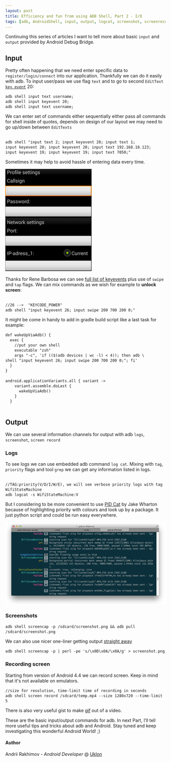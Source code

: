 ```yaml
---
layout: post
title: Efficiency and fun from using ADB Shell, Part 2 - I/O
tags: [adb, AndroidShell, input, output, logcat, screenshot, screenrecord]
---
```

 Continuing this series of articles I want to tell more about basic `input` and `output` provided by Android Debug Bridge.

## Input

 Pretty often happening that we need enter specific data to `register/login/connect` into our application. Thankfully we can do it easily with adb. To input user/pass we use flag `text` and to go to second `EditText` [`key event`](https://developer.android.com/reference/android/view/KeyEvent.html) 20:

<pre><code>adb shell input text username;
adb shell input keyevent 20;
adb shell input text username;
</pre></code>  
  
We can enter set of commands either sequentially either pass all commands for shell inside of quotes, depends on design of our layout we may need to go up/down between `EditTexts`  
  
<pre><code>   
adb shell "input text 2; input keyevent 20; input text 1; 
input keyevent 20; input keyevent 20; input text 192.168.18.123; 
input keyevent 19; input keyevent 19; input text 7050;"
</code></pre>    
Sometimes it may help to avoid hassle of entering data every time.  
 
![Input text with adb](/images/2/input.gif "Input text with adb")  
  
 Thanks for Rene Barbosa we can see [full list of keyevents](http://stackoverflow.com/a/28969112/1823992) plus use of `swipe` and `tap` flags. We can mix commands as we wish for example to **unlock screen**:  
<pre><code>     
//26 -->  "KEYCODE_POWER" 
adb shell "input keyevent 26; input swipe 200 700 200 0;"
</pre></code>   
  
It might be come in handy to add in gradle build script like a last task for example:  
  
<pre><code>def wakeUpViaAdb() {
  exec {
    //put your own shell
    executable "zsh"
    args "-c", 'if (($(adb devices | wc -l) < 4)); then adb \
shell "input keyevent 26; input swipe 200 700 200 0;"; fi'
  }
}

android.applicationVariants.all { variant ->
    variant.assemble.doLast {
      wakeUpViaAdb()
    }
  }
    
</code></pre>

## Output  
  We can use several information channels for output with adb `logs`, `screenshot`, `screen record`
### Logs  
 To see logs we can use embedded adb command `log cat`. Mixing with `tag`, `priority` flags and tool `grep` we can get any information listed in logs.  
  
<pre><code>     
//TAG:priority(V/D/I/W/E), we will see verbose priority logs with tag WifiStateMachine
adb logcat -s WifiStateMachine:V 
</pre></code>  
  
 But I considering to be more convenient to use [PID Cat](https://github.com/JakeWharton/pidcat) by Jake Wharton because of highlighting priority with colours and look up by a package. It just python script and could be run easy everywhere.    

  ![PID Cat](/images/2/pidcat.png "PID Cat")  
  
### Screenshots    
<pre><code>adb shell screencap -p /sdcard/screenshot.png && adb pull /sdcard/screenshot.png  
</pre></code>   
We can also use nicer one-liner getting output [straight away](http://blog.shvetsov.com/2013/02/grab-android-screenshot-to-computer-via.html)  
<pre><code>adb shell screencap -p | perl -pe 's/\x0D\x0A/\x0A/g' > screenshot.png  
</pre></code>   
### Recording screen  
 Starting from version of Android 4.4 we can record screen. Keep in mind that it's not available on emulators.  
<pre><code>//size for resolution, time-limit time of recording in seconds
adb shell screen record /sdcard/temp.mp4 --size 1280x720 --time-limit 5
</pre></code>    

There is also very useful gist to make [gif](https://gist.github.com/lorenzos/e8a97c1992cddf9c1142) out of a video.

These are the basic input/output commands for adb. In next Part, I’ll tell more useful tips and tricks about adb and Android. Stay tuned and keep investigating this wonderful Android World! ;)  

#### Author
Andrii Rakhimov - *Android Developer* @ [Uklon](http://uklon.com.ua/)
